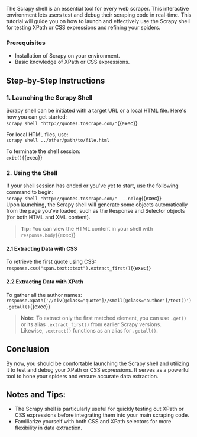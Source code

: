 The Scrapy shell is an essential tool for every web scraper. This interactive environment lets users test and debug their scraping code in real-time. This tutorial will guide you on how to launch and effectively use the Scrapy shell for testing XPath or CSS expressions and refining your spiders.

### Prerequisites
- Installation of Scrapy on your environment.
- Basic knowledge of XPath or CSS expressions.

## Step-by-Step Instructions

### 1. Launching the Scrapy Shell
Scrapy shell can be initiated with a target URL or a local HTML file. Here's how you can get started:
<br>
`scrapy shell "http://quotes.toscrape.com/"`{{exec}}
<br>

For local HTML files, use:
<br>
`scrapy shell ../other/path/to/file.html`
<br>

To terminate the shell session:
<br>
`exit()`{{exec}}
<br>

### 2. Using the Shell
If your shell session has ended or you've yet to start, use the following command to begin:
<br>
`scrapy shell "http://quotes.toscrape.com/"  --nolog`{{exec}}
<br>
Upon launching, the Scrapy shell will generate some objects automatically from the page you've loaded, such as the Response and Selector objects (for both HTML and XML content).

> **Tip:** You can view the HTML content in your shell with `response.body`{{exec}}

#### 2.1 Extracting Data with CSS
To retrieve the first quote using CSS:
<br>
`response.css("span.text::text").extract_first()`{{exec}}
<br>

#### 2.2 Extracting Data with XPath
To gather all the author names:
<br>
`response.xpath('//div[@class="quote"]//small[@class="author"]/text()').getall()`{{exec}}
<br>

> **Note:** To extract only the first matched element, you can use `.get()` or its alias `.extract_first()` from earlier Scrapy versions.<br>Likewise, `.extract()` functions as an alias for `.getall()`.

## Conclusion
By now, you should be comfortable launching the Scrapy shell and utilizing it to test and debug your XPath or CSS expressions. It serves as a powerful tool to hone your spiders and ensure accurate data extraction.

## Notes and Tips:
- The Scrapy shell is particularly useful for quickly testing out XPath or CSS expressions before integrating them into your main scraping code.
- Familiarize yourself with both CSS and XPath selectors for more flexibility in data extraction.

